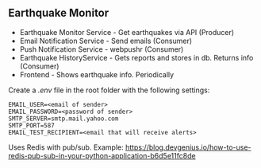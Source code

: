 ## Earthquake Monitor ##

* Earthquake Monitor Service - Get earthquakes via API (Producer)
* Email Notification Service - Send emails (Consumer)
* Push Notification Service - webpushr (Consumer)
* Earthquake HistoryService - Gets reports and stores in db. Returns info (Consumer)
* Frontend - Shows earthquake info. Periodically

Create a _.env_ file in the root folder with the following settings:

    EMAIL_USER=<email of sender>
    EMAIL_PASSWORD=<password of sender>
    SMTP_SERVER=smtp.mail.yahoo.com
    SMTP_PORT=587
    EMAIL_TEST_RECIPIENT=<email that will receive alerts>

Uses Redis with pub/sub. Example: https://blog.devgenius.io/how-to-use-redis-pub-sub-in-your-python-application-b6d5e11fc8de